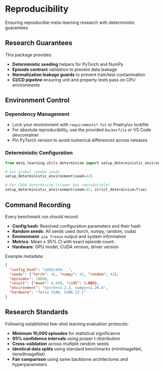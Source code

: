 # Reproducibility

Ensuring reproducible meta-learning research with deterministic guarantees.

## Research Guarantees

This package provides:
- **Deterministic seeding** helpers for PyTorch and NumPy
- **Episode contract** validation to prevent data leakage
- **Normalization leakage guards** to prevent train/test contamination  
- **CI/CD pipeline** ensuring unit and property tests pass on CPU environments

## Environment Control

### Dependency Management
- Lock your environment with `requirements*.txt` or Poetry/uv lockfile
- For absolute reproducibility, use the provided `Dockerfile` or VS Code devcontainer
- Pin PyTorch version to avoid numerical differences across releases

### Deterministic Configuration
```python
from meta_learning.utils.determinism import setup_deterministic_environment

# Set global random seeds
setup_deterministic_environment(seed=42)

# For CUDA determinism (slower but reproducible)
setup_deterministic_environment(seed=42, strict_determinism=True)
```

## Command Recording

Every benchmark run should record:
- **Config hash**: Resolved configuration parameters and their hash
- **Random seeds**: All seeds used (torch, numpy, random, cuda)
- **Environment**: `pip freeze` output and system information
- **Metrics**: Mean ± 95% CI with exact episode count
- **Hardware**: GPU model, CUDA version, driver version

Example metadata:
```json
{
  "config_hash": "a1b2c3d4...",
  "seeds": {"torch": 42, "numpy": 42, "random": 42},
  "episodes": 10000,
  "result": {"mean": 0.498, "ci95": 0.003},
  "environment": "torch==2.2.2, numpy==1.26.4",
  "hardware": "Tesla V100, CUDA 12.1"
}
```

## Research Standards

Following established few-shot learning evaluation protocols:
- **Minimum 10,000 episodes** for statistical significance
- **95% confidence intervals** using proper t-distribution
- **Cross-validation** across multiple random seeds
- **Identical data splits** using standard benchmarks (miniImageNet, tieredImageNet)
- **Fair comparison** using same backbone architectures and hyperparameters